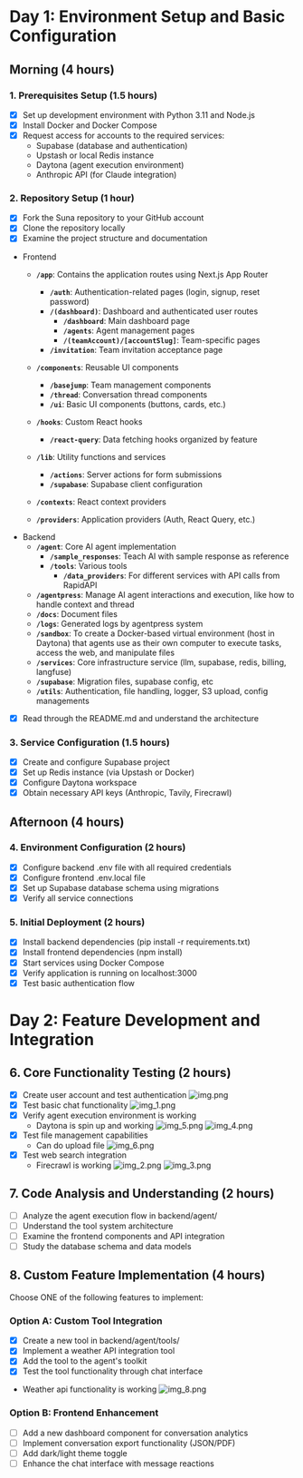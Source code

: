 # Day 1: Environment Setup and Basic Configuration

## Morning (4 hours)

### 1. Prerequisites Setup (1.5 hours)
- [x] Set up development environment with Python 3.11 and Node.js
- [x] Install Docker and Docker Compose
- [x] Request access for accounts to the required services:
  - Supabase (database and authentication)
  - Upstash or local Redis instance
  - Daytona (agent execution environment)
  - Anthropic API (for Claude integration)

### 2. Repository Setup (1 hour)
- [x] Fork the Suna repository to your GitHub account
- [x] Clone the repository locally
- [x] Examine the project structure and documentation
- Frontend
  - **`/app`**: Contains the application routes using Next.js App Router
    - **`/auth`**: Authentication-related pages (login, signup, reset password)
    - **`/(dashboard)`**: Dashboard and authenticated user routes
      - **`/dashboard`**: Main dashboard page
      - **`/agents`**: Agent management pages
      - **`/(teamAccount)/[accountSlug]`**: Team-specific pages
    - **`/invitation`**: Team invitation acceptance page

  - **`/components`**: Reusable UI components
    - **`/basejump`**: Team management components
    - **`/thread`**: Conversation thread components
    - **`/ui`**: Basic UI components (buttons, cards, etc.)

  - **`/hooks`**: Custom React hooks
    - **`/react-query`**: Data fetching hooks organized by feature

  - **`/lib`**: Utility functions and services
    - **`/actions`**: Server actions for form submissions
    - **`/supabase`**: Supabase client configuration

  - **`/contexts`**: React context providers
  - **`/providers`**: Application providers (Auth, React Query, etc.)
- Backend
  - **`/agent`**: Core AI agent implementation
    - **`/sample_responses`**: Teach AI with sample response as reference
    - **`/tools`**: Various tools
      - **`/data_providers`**: For different services with API calls from RapidAPI
  - **`/agentpress`**: Manage AI agent interactions and execution, like how to handle context and thread
  - **`/docs`**: Document files
  - **`/logs`**: Generated logs by agentpress system
  - **`/sandbox`**: To create a Docker-based virtual environment (host in Daytona) that agents use as their own computer to execute tasks, access the web, and manipulate files
  - **`/services`**: Core infrastructure service (llm, supabase, redis, billing, langfuse)
  - **`/supabase`**: Migration files, supabase config, etc
  - **`/utils`**: Authentication, file handling, logger, S3 upload, config managements
- [x] Read through the README.md and understand the architecture

### 3. Service Configuration (1.5 hours)
- [x] Create and configure Supabase project
- [x] Set up Redis instance (via Upstash or Docker)
- [x] Configure Daytona workspace
- [x] Obtain necessary API keys (Anthropic, Tavily, Firecrawl)

## Afternoon (4 hours)

### 4. Environment Configuration (2 hours)
- [x] Configure backend .env file with all required credentials
- [x] Configure frontend .env.local file
- [x] Set up Supabase database schema using migrations
- [x] Verify all service connections

### 5. Initial Deployment (2 hours)
- [x] Install backend dependencies (pip install -r requirements.txt)
- [x] Install frontend dependencies (npm install)
- [x] Start services using Docker Compose
- [x] Verify application is running on localhost:3000
- [x] Test basic authentication flow

# Day 2: Feature Development and Integration

## 6. Core Functionality Testing (2 hours)
- [x] Create user account and test authentication
![img.png](img.png)
- [x] Test basic chat functionality
![img_1.png](img_1.png)
- [x] Verify agent execution environment is working
  - Daytona is spin up and working
![img_5.png](img_5.png)
![img_4.png](img_4.png)
- [x] Test file management capabilities
  - Can do upload file
![img_6.png](img_6.png)
- [x] Test web search integration
  - Firecrawl is working
![img_2.png](img_2.png)
![img_3.png](img_3.png)

## 7. Code Analysis and Understanding (2 hours)
- [ ] Analyze the agent execution flow in backend/agent/
- [ ] Understand the tool system architecture
- [ ] Examine the frontend components and API integration
- [ ] Study the database schema and data models

## 8. Custom Feature Implementation (4 hours)

Choose ONE of the following features to implement:

### Option A: Custom Tool Integration
- [x] Create a new tool in backend/agent/tools/
- [x] Implement a weather API integration tool
- [x] Add the tool to the agent's toolkit
- [x] Test the tool functionality through chat interface
- Weather api functionality is working
![img_8.png](img_8.png)

### Option B: Frontend Enhancement
- [ ] Add a new dashboard component for conversation analytics
- [ ] Implement conversation export functionality (JSON/PDF)
- [ ] Add dark/light theme toggle
- [ ] Enhance the chat interface with message reactions